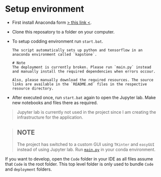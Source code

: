 # Setup environment
- First install Anaconda form [> this link <](https://www.anaconda.com/distribution/).

- Clone this reposatory to a folder on your computer.

- To setup codding environment run `start.bat`.

      The script automatically sets up python and tensorflow in an anaconda environment called `kapstone`.

      # Note
      The deployment is currently broken. Please run `main.py` instead and manually install the required dependencies when errors occour.

      Also, please manually download the required resources. The source links are available in the `README.md` files in the respective resource directory.

- After executed once, run `start.bat` again to open the Jupyter lab. Make new notebooks and files there as required.

> Jupyter lab is currently not used in the project since I am creating the infrastructure for the application.

> ## NOTE
> The project has switched to a custom GUI using `TKinter` and `easyGUI` instead of using Jupyter lab. Run [`main.py`](./Code/main.py) in your conda environment.

If you want to develop, open the `Code` folder in your IDE as all files assume that `Code` is the root folder. This top level folder is only used to bundle `Code` and `deployment` folders.